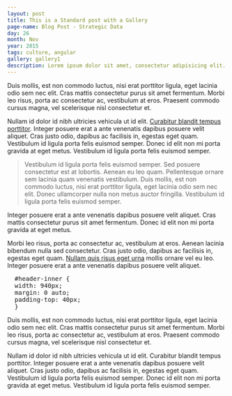 ```yaml
---
layout: post
title: This is a Standard post with a Gallery
page-name: Blog Post - Strategic Data
day: 26
month: Nov
year: 2015
tags: culture, angular
gallery: gallery1
description: Lorem ipsum dolor sit amet, consectetur adipisicing elit. Ratione, voluptatem, dolorem animi nisi autem blanditiis enim culpa reiciendis et explicabo tenetur voluptate rerum molestiae eaque possimus exercitationem eligendi fuga. Maiores, sunt eveniet doloremque porro hic exercitationem distinctio sequi adipisci. Nulla, fuga perferendis voluptatum beatae voluptate architecto laboriosam provident deserunt. Saepe!
---
```

  <p>Duis mollis, est non commodo luctus, nisi erat porttitor ligula, eget lacinia odio sem nec elit. Cras mattis consectetur purus sit amet fermentum. Morbi leo risus, porta ac consectetur ac, vestibulum at eros. Praesent commodo cursus magna, vel scelerisque nisl consectetur et.</p>

  <p>Nullam id dolor id nibh ultricies vehicula ut id elit. <a href="#">Curabitur blandit tempus porttitor</a>. Integer posuere erat a ante venenatis dapibus posuere velit aliquet. Cras justo odio, dapibus ac facilisis in, egestas eget quam. Vestibulum id ligula porta felis euismod semper. Donec id elit non mi porta gravida at eget metus. Vestibulum id ligula porta felis euismod semper.</p>

  <blockquote><p>Vestibulum id ligula porta felis euismod semper. Sed posuere consectetur est at lobortis. Aenean eu leo quam. Pellentesque ornare sem lacinia quam venenatis vestibulum. Duis mollis, est non commodo luctus, nisi erat porttitor ligula, eget lacinia odio sem nec elit. Donec ullamcorper nulla non metus auctor fringilla. Vestibulum id ligula porta felis euismod semper.</p></blockquote>

  <p>Integer posuere erat a ante venenatis dapibus posuere velit aliquet. Cras mattis consectetur purus sit amet fermentum. Donec id elit non mi porta gravida at eget metus.</p>

  <p>Morbi leo risus, porta ac consectetur ac, vestibulum at eros. Aenean lacinia bibendum nulla sed consectetur. Cras justo odio, dapibus ac facilisis in, egestas eget quam. <a href="#">Nullam quis risus eget urna</a> mollis ornare vel eu leo. Integer posuere erat a ante venenatis dapibus posuere velit aliquet.</p>

  <pre>
  #header-inner {
  width: 940px;
  margin: 0 auto;
  padding-top: 40px;
  }</pre>

  <p>Duis mollis, est non commodo luctus, nisi erat porttitor ligula, eget lacinia odio sem nec elit. Cras mattis consectetur purus sit amet fermentum. Morbi leo risus, porta ac consectetur ac, vestibulum at eros. Praesent commodo cursus magna, vel scelerisque nisl consectetur et.</p>

  <p>Nullam id dolor id nibh ultricies vehicula ut id elit. Curabitur blandit tempus porttitor. Integer posuere erat a ante venenatis dapibus posuere velit aliquet. Cras justo odio, dapibus ac facilisis in, egestas eget quam. Vestibulum id ligula porta felis euismod semper. Donec id elit non mi porta gravida at eget metus. Vestibulum id ligula porta felis euismod semper.</p>
